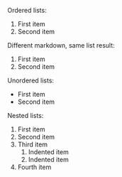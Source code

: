 Ordered lists:
1. First item
2. Second item

Different markdown, same list result:
1. First item
1. Second item

Unordered lists:
- First item
- Second item

Nested lists:
1. First item
2. Second item
3. Third item
    1. Indented item
    2. Indented item
4. Fourth item 